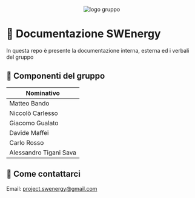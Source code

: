 
<div align="center">

![logo gruppo](https://i.ibb.co/kGfKfMt/swe.png)

</div>

# 📄 Documentazione SWEnergy 
In questa repo è presente la documentazione interna, esterna ed i verbali del gruppo

## 👥 Componenti del gruppo 

| Nominativo           |
| --------------------|
| Matteo Bando     |
| Niccolò Carlesso        |
| Giacomo Gualato      |
|  Davide Maffei   |
| Carlo Rosso         |
|  Alessandro Tigani Sava   |


## 📨 Come contattarci 
Email: project.swenergy@gmail.com